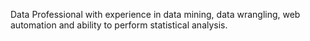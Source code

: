 Data Professional with experience in data mining, data wrangling, web automation and
ability to perform statistical analysis.
<!---
g1gasad/g1gasad is a ✨ special ✨ repository because its `README.md` (this file) appears on your GitHub profile.
You can click the Preview link to take a look at your changes.
--->
